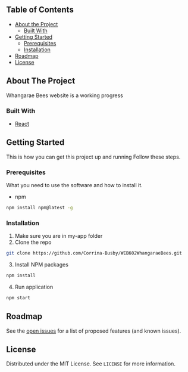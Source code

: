 <!-- TABLE OF CONTENTS -->
## Table of Contents

* [About the Project](#about-the-project)
  * [Built With](#built-with)
* [Getting Started](#getting-started)
  * [Prerequisites](#prerequisites)
  * [Installation](#installation)
* [Roadmap](#roadmap)
* [License](#license)

<!-- ABOUT THE PROJECT -->
## About The Project
<!-- [![Product Name Screen Shot][product-screenshot]](https://example.com) -->
Whangarae Bees website is a working progress 

### Built With
* [React](https://create-react-app.dev/)

<!-- GETTING STARTED -->
## Getting Started

This is how you can get this project up and running
Follow these steps.

### Prerequisites

What you need to use the software and how to install it.
* npm
```sh
npm install npm@latest -g
```

### Installation

1. Make sure you are in my-app folder
2. Clone the repo
```sh
git clone https://github.com/Corrina-Busby/WEB602WhangaraeBees.git
```
3. Install NPM packages
```sh
npm install
```
4. Run application
```sh
npm start
```

<!-- ROADMAP -->
## Roadmap

See the [open issues](https://github.com/Corrina-Busby/WEB602WhangaraeBees/issues?q=is%3Aissue+is%3Aopen+sort%3Aupdated-desc) for a list of proposed features (and known issues).


<!-- LICENSE -->
## License

Distributed under the MIT License. See `LICENSE` for more information.

